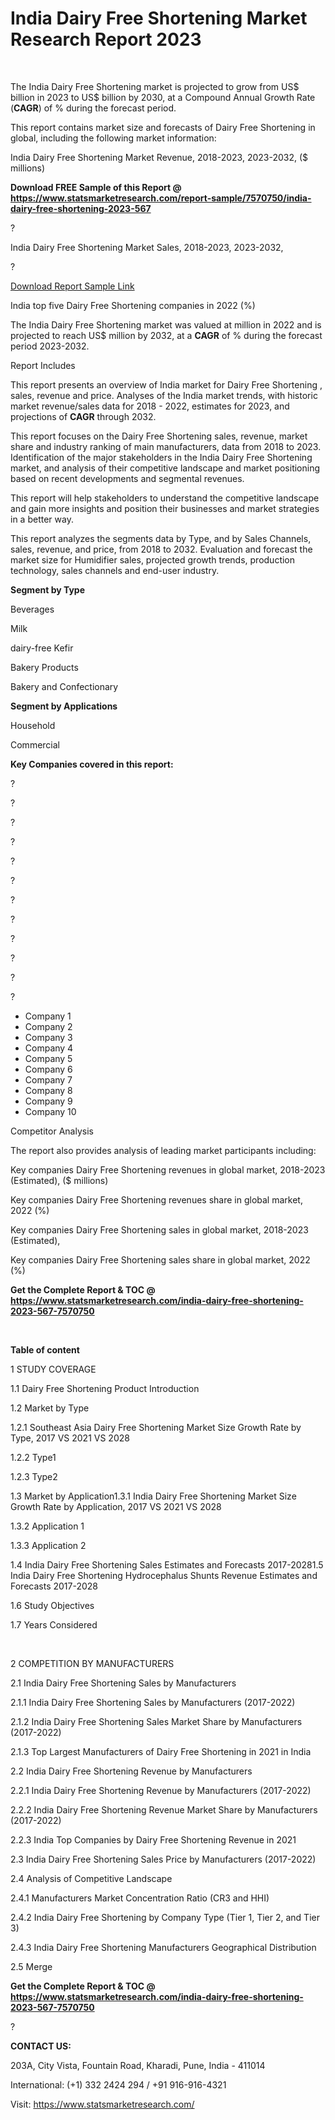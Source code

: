 <h1>India Dairy Free Shortening Market Research Report 2023</h1><br/><p>The India Dairy Free Shortening market is projected to grow from US$ billion in 2023 to US$ billion by 2030, at a Compound Annual Growth Rate (<strong>CAGR</strong>) of % during the forecast period.</p>
 
 
 
 <p>This report contains market size and forecasts of Dairy Free Shortening in global, including the following market information:</p>
 
 
 
 <p>India Dairy Free Shortening Market Revenue, 2018-2023, 2023-2032, ($ millions)</p>
 
 
 
 <div><b>Download FREE Sample of this Report @ <a href="https://www.statsmarketresearch.com/download-free-sample/7570750/india-dairy-free-shortening-2023-567">https://www.statsmarketresearch.com/report-sample/7570750/india-dairy-free-shortening-2023-567</a></b></div>
 
 
 
 <p>? </p>
 
 
 
 <p>India Dairy Free Shortening Market Sales, 2018-2023, 2023-2032,</p>
 
 
 
 <p>? </p>
 
 
 
 <p><a href="https://www.statsmarketresearch.com/download-free-sample/7570750/india-dairy-free-shortening-2023-567">Download Report Sample Link</a></p>
 
 
 
 <p>India top five Dairy Free Shortening companies in 2022 (%)</p>
 
 
 
 <p>The India Dairy Free Shortening market was valued at million in 2022 and is projected to reach US$ million by 2032, at a <strong>CAGR</strong> of % during the forecast period 2023-2032.</p>
 
 
 
 <p>Report Includes</p>
 
 
 
 <p>This report presents an overview of India market for Dairy Free Shortening , sales, revenue and price. Analyses of the India market trends, with historic market revenue/sales data for 2018 - 2022, estimates for 2023, and projections of <strong>CAGR</strong> through 2032.</p>
 
 
 
 <p>This report focuses on the Dairy Free Shortening sales, revenue, market share and industry ranking of main manufacturers, data from 2018 to 2023. Identification of the major stakeholders in the India Dairy Free Shortening market, and analysis of their competitive landscape and market positioning based on recent developments and segmental revenues.</p>
 
 
 
 <p>This report will help stakeholders to understand the competitive landscape and gain more insights and position their businesses and market strategies in a better way.</p>
 
 
 
 <p>This report analyzes the segments data by Type, and by Sales Channels, sales, revenue, and price, from 2018 to 2032. Evaluation and forecast the market size for Humidifier sales, projected growth trends, production technology, sales channels and end-user industry.</p>
 
 
 
 <p><strong>Segment by Type</strong></p>
 
 
 
 <p>Beverages</p>
 
 
 
 <p>Milk</p>
 
 
 
 <p>dairy-free Kefir</p>
 
 
 
 <p>Bakery Products</p>
 
 
 
 <p>Bakery and Confectionary</p>
 
 
 
 <p><strong>Segment <strong><strong>by Applications</strong></strong></strong></p>
 
 
 
 <p>Household</p>
 
 
 
 <p>Commercial</p>
 
 
 
 <p><strong>Key Companies covered in this report:</strong></p>
 
 
 
 <p>? </p>
 
 
 
 <p>? </p>
 
 
 
 <p>? </p>
 
 
 
 <p>? </p>
 
 
 
 <p>? </p>
 
 
 
 <p>? </p>
 
 
 
 <p>? </p>
 
 
 
 <p>? </p>
 
 
 
 <p>? </p>
 
 
 
 <p>? </p>
 
 
 
 <p>? </p>
 
 
 
 <p>? </p>
 
 
 
 <ul>
 
 <li>Company 1</li>
 
 <li>Company 2</li>
 
 <li>Company 3</li>
 
 <li>Company 4</li>
 
 <li>Company 5</li>
 
 <li>Company 6</li>
 
 <li>Company 7</li>
 
 <li>Company 8</li>
 
 <li>Company 9</li>
 
 <li>Company 10</li>
 
 </ul>
 
 
 
 <p>Competitor Analysis</p>
 
 
 
 <p>The report also provides analysis of leading market participants including:</p>
 
 
 
 <p>Key companies Dairy Free Shortening revenues in global market, 2018-2023 (Estimated), ($ millions)</p>
 
 
 
 <p>Key companies Dairy Free Shortening revenues share in global market, 2022 (%)</p>
 
 
 
 <p>Key companies Dairy Free Shortening sales in global market, 2018-2023 (Estimated),</p>
 
 
 
 <p>Key companies Dairy Free Shortening sales share in global market, 2022 (%)</p>
 
 
 
 <div><b>Get the Complete Report & TOC @ <a href="https://www.statsmarketresearch.com/india-dairy-free-shortening-2023-567-7570750">https://www.statsmarketresearch.com/india-dairy-free-shortening-2023-567-7570750</a></b></div>
 
 
 
 <p><br />
 
 <b>Table of content</b></p>
 
 
 
 <p>1 STUDY COVERAGE<br />
 
 1.1 Dairy Free Shortening Product Introduction<br />
 
 1.2 Market by Type<br />
 
 1.2.1 Southeast Asia Dairy Free Shortening Market Size Growth Rate by Type, 2017 VS 2021 VS 2028<br />
 
 1.2.2 Type1<br />
 
 1.2.3 Type2<br />
 
 1.3 Market by Application1.3.1 India Dairy Free Shortening Market Size Growth Rate by Application, 2017 VS 2021 VS 2028<br />
 
 1.3.2 Application 1<br />
 
 1.3.3 Application 2<br />
 
 1.4 India Dairy Free Shortening Sales Estimates and Forecasts 2017-20281.5 India Dairy Free Shortening Hydrocephalus Shunts Revenue Estimates and Forecasts 2017-2028<br />
 
 1.6 Study Objectives<br />
 
 1.7 Years Considered<br />
 
 <br />
 
 2 COMPETITION BY MANUFACTURERS<br />
 
 2.1 India Dairy Free Shortening Sales by Manufacturers<br />
 
 2.1.1 India Dairy Free Shortening Sales by Manufacturers (2017-2022)<br />
 
 2.1.2 India Dairy Free Shortening Sales Market Share by Manufacturers (2017-2022)<br />
 
 2.1.3 Top Largest Manufacturers of Dairy Free Shortening in 2021 in India<br />
 
 2.2 India Dairy Free Shortening Revenue by Manufacturers<br />
 
 2.2.1 India Dairy Free Shortening Revenue by Manufacturers (2017-2022)<br />
 
 2.2.2 India Dairy Free Shortening Revenue Market Share by Manufacturers (2017-2022)<br />
 
 2.2.3 India Top Companies by Dairy Free Shortening Revenue in 2021<br />
 
 2.3 India Dairy Free Shortening Sales Price by Manufacturers (2017-2022)<br />
 
 2.4 Analysis of Competitive Landscape<br />
 
 2.4.1 Manufacturers Market Concentration Ratio (CR3 and HHI)<br />
 
 2.4.2 India Dairy Free Shortening by Company Type (Tier 1, Tier 2, and Tier 3)<br />
 
 2.4.3 India Dairy Free Shortening Manufacturers Geographical Distribution<br />
 
 2.5 Merge</p>
 
 
 
 <div><b>Get the Complete Report & TOC @ <a href="https://www.statsmarketresearch.com/india-dairy-free-shortening-2023-567-7570750">https://www.statsmarketresearch.com/india-dairy-free-shortening-2023-567-7570750</a></b></div>
 
 
 
 <p>? </p>
 
 
 
 <p><b>CONTACT US:</b><br />
 
 203A, City Vista, Fountain Road, Kharadi, Pune, India - 411014<br />
 
 International: (+1) 332 2424 294 / +91 916-916-4321<br />
 
 Visit: <a href="https://www.statsmarketresearch.com/">https://www.statsmarketresearch.com/</a></p>